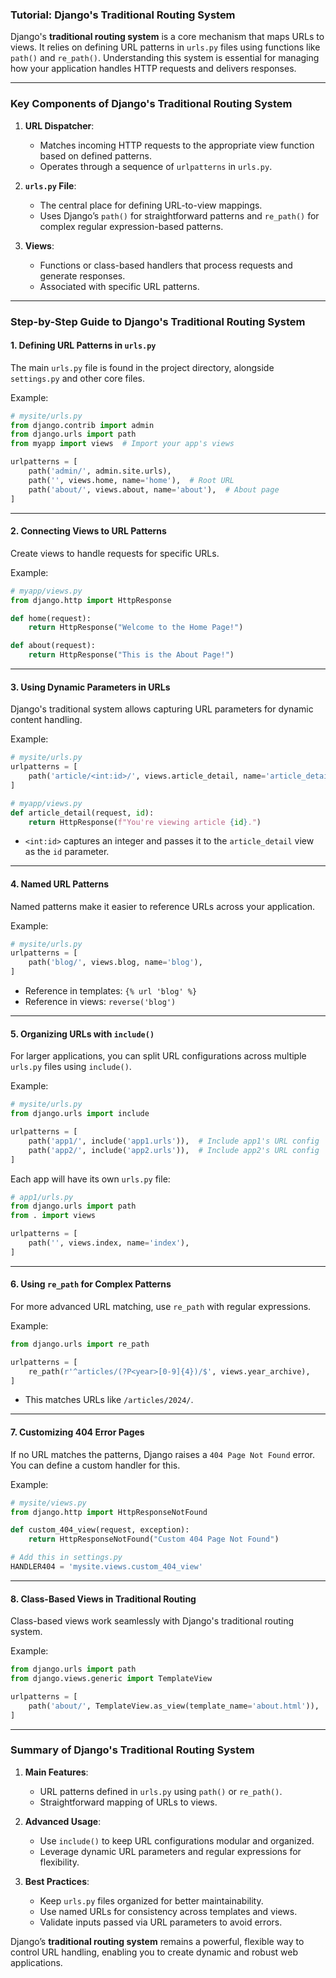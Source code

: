 ### **Tutorial: Django's Traditional Routing System**

Django's **traditional routing system** is a core mechanism that maps URLs to views. It relies on defining URL patterns in `urls.py` files using functions like `path()` and `re_path()`. Understanding this system is essential for managing how your application handles HTTP requests and delivers responses.

----------

### **Key Components of Django's Traditional Routing System**

1.  **URL Dispatcher**:
    
    -   Matches incoming HTTP requests to the appropriate view function based on defined patterns.
    -   Operates through a sequence of `urlpatterns` in `urls.py`.
2.  **`urls.py` File**:
    
    -   The central place for defining URL-to-view mappings.
    -   Uses Django’s `path()` for straightforward patterns and `re_path()` for complex regular expression-based patterns.
3.  **Views**:
    
    -   Functions or class-based handlers that process requests and generate responses.
    -   Associated with specific URL patterns.

----------

### **Step-by-Step Guide to Django's Traditional Routing System**

#### **1. Defining URL Patterns in `urls.py`**

The main `urls.py` file is found in the project directory, alongside `settings.py` and other core files.

Example:

```python
# mysite/urls.py
from django.contrib import admin
from django.urls import path
from myapp import views  # Import your app's views

urlpatterns = [
    path('admin/', admin.site.urls),
    path('', views.home, name='home'),  # Root URL
    path('about/', views.about, name='about'),  # About page
]

```

----------

#### **2. Connecting Views to URL Patterns**

Create views to handle requests for specific URLs.

Example:

```python
# myapp/views.py
from django.http import HttpResponse

def home(request):
    return HttpResponse("Welcome to the Home Page!")

def about(request):
    return HttpResponse("This is the About Page!")

```

----------

#### **3. Using Dynamic Parameters in URLs**

Django's traditional system allows capturing URL parameters for dynamic content handling.

Example:

```python
# mysite/urls.py
urlpatterns = [
    path('article/<int:id>/', views.article_detail, name='article_detail'),
]

# myapp/views.py
def article_detail(request, id):
    return HttpResponse(f"You're viewing article {id}.")

```

-   `<int:id>` captures an integer and passes it to the `article_detail` view as the `id` parameter.

----------

#### **4. Named URL Patterns**

Named patterns make it easier to reference URLs across your application.

Example:

```python
# mysite/urls.py
urlpatterns = [
    path('blog/', views.blog, name='blog'),
]

```

-   Reference in templates: `{% url 'blog' %}`
-   Reference in views: `reverse('blog')`

----------

#### **5. Organizing URLs with `include()`**

For larger applications, you can split URL configurations across multiple `urls.py` files using `include()`.

Example:

```python
# mysite/urls.py
from django.urls import include

urlpatterns = [
    path('app1/', include('app1.urls')),  # Include app1's URL config
    path('app2/', include('app2.urls')),  # Include app2's URL config
]

```

Each app will have its own `urls.py` file:

```python
# app1/urls.py
from django.urls import path
from . import views

urlpatterns = [
    path('', views.index, name='index'),
]

```

----------

#### **6. Using `re_path` for Complex Patterns**

For more advanced URL matching, use `re_path` with regular expressions.

Example:

```python
from django.urls import re_path

urlpatterns = [
    re_path(r'^articles/(?P<year>[0-9]{4})/$', views.year_archive),
]

```

-   This matches URLs like `/articles/2024/`.

----------

#### **7. Customizing 404 Error Pages**

If no URL matches the patterns, Django raises a `404 Page Not Found` error. You can define a custom handler for this.

Example:

```python
# mysite/views.py
from django.http import HttpResponseNotFound

def custom_404_view(request, exception):
    return HttpResponseNotFound("Custom 404 Page Not Found")

# Add this in settings.py
HANDLER404 = 'mysite.views.custom_404_view'

```

----------

#### **8. Class-Based Views in Traditional Routing**

Class-based views work seamlessly with Django's traditional routing system.

Example:

```python
from django.urls import path
from django.views.generic import TemplateView

urlpatterns = [
    path('about/', TemplateView.as_view(template_name='about.html')),
]

```

----------

### **Summary of Django's Traditional Routing System**

1.  **Main Features**:
    
    -   URL patterns defined in `urls.py` using `path()` or `re_path()`.
    -   Straightforward mapping of URLs to views.
2.  **Advanced Usage**:
    
    -   Use `include()` to keep URL configurations modular and organized.
    -   Leverage dynamic URL parameters and regular expressions for flexibility.
3.  **Best Practices**:
    
    -   Keep `urls.py` files organized for better maintainability.
    -   Use named URLs for consistency across templates and views.
    -   Validate inputs passed via URL parameters to avoid errors.

Django’s **traditional routing system** remains a powerful, flexible way to control URL handling, enabling you to create dynamic and robust web applications.

